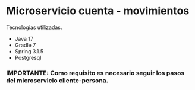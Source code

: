 # Microservicio cuenta - movimientos

Tecnologias utilizadas.
- Java 17
- Gradle 7
- Spring 3.1.5
- Postgresql

### IMPORTANTE: Como requisito es necesario seguir los pasos del microservicio cliente-persona.
